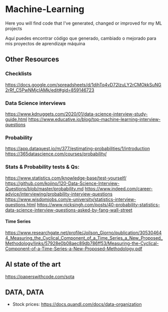 # Machine-Learning

Here you will find code that I've generated, changed or improved for my ML projects

Aquí puedes encontrar código que generado, cambiado o mejorado para mis proyectos de aprendizaje máquina


## Other Resources
### Checklists
https://docs.google.com/spreadsheets/d/1djhTq4vD72lzuLY2rCMOkkSuNG2rRf_C5PwNMjcIAMk/edit#gid=859146723

### Data Science interviews
https://www.kdnuggets.com/2020/01/data-science-interview-study-guide.html
https://www.educative.io/blog/top-machine-learning-interview-questions

### Probability
https://app.dataquest.io/m/377/estimating-probabilities/1/introduction
https://365datascience.com/courses/probability/

### Stats & Probability tests & Qs:
https://www.statistics.com/knowledge-base/test-yourself/
https://github.com/kojino/120-Data-Science-Interview-Questions/blob/master/probability.md
https://www.indeed.com/career-advice/interviewing/probability-interview-questions
https://www.wisdomjobs.com/e-university/statistics-interview-questions.html
https://www.nicksingh.com/posts/40-probability-statistics-data-science-interview-questions-asked-by-fang-wall-street

#### Time Series
https://www.researchgate.net/profile/Joilson_Giorno/publication/305304644_Measuring_the_Cyclical_Component_of_a_Time_Series_a_New_Proposed_Methodology/links/57928e0b08aec89db786ff53/Measuring-the-Cyclical-Component-of-a-Time-Series-a-New-Proposed-Methodology.pdf


## AI state of the art
https://paperswithcode.com/sota


## DATA, DATA
- Stock prices: https://docs.quandl.com/docs/data-organization
